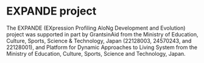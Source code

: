 # EXPANDE project
The EXPANDE (EXpression Profiling AloNg Development and Evolution) project was supported in part by Grants­in­Aid from the Ministry of Education, Culture, Sports, Science &amp; Technology, Japan (22128003, 24570243, and 22128001), and Platform for Dynamic Approaches to Living System from the Ministry of Education, Culture, Sports, Science and Technology, Japan. 
